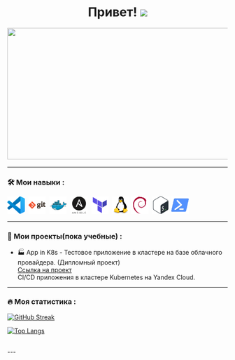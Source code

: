 <div id="header" align="center">
  <h1>
    Привет!
    <img src="https://media.giphy.com/media/hvRJCLFzcasrR4ia7z/giphy.gif" width="30px"/>
  </h1>
</div>
<div align="center">
  <img src="http://basicoderzz.epizy.com/wp-content/uploads/2023/05/coding.gif" width="600" height="300"/>  
</div>

---

### :hammer_and_wrench: Мои навыки :
<div>
  <img src="https://github.com/devicons/devicon/blob/master/icons/vscode/vscode-original.svg" title="VScode" alt="VScode"     width="40" height="40"/>&nbsp;
  <img src="https://github.com/devicons/devicon/blob/master/icons/git/git-original-wordmark.svg" title="Git" **alt="Git" width="40" height="40"/>&nbsp;
  <img src="https://github.com/devicons/devicon/blob/master/icons/docker/docker-original.svg" title="Docker" alt="Docker" width="40" height="40"/>&nbsp;
  <img src="https://github.com/devicons/devicon/blob/master/icons/ansible/ansible-plain-wordmark.svg"  title="Ansible" alt="Ansible" width="40" height="40"/>&nbsp;
  <img src="https://github.com/devicons/devicon/blob/master/icons/terraform/terraform-original.svg" title="Terraform" alt="Terraform" width="40" height="40"/>&nbsp;
  <img src="https://github.com/devicons/devicon/blob/master/icons/linux/linux-original.svg" title="Linux" alt="Linux" width="40" height="40"/>
  <img src="https://github.com/devicons/devicon/blob/master/icons/debian/debian-plain.svg" title="Debian" alt="Debian" width="40" height="40"/>&nbsp;
  <img src="https://github.com/devicons/devicon/blob/master/icons/bash/bash-original.svg" title="Bash" alt="Bash" width="40" height="40"/>
  <img src="https://github.com/devicons/devicon/blob/master/icons/powershell/powershell-original.svg" title="Powershell" alt="Powershell" width="40" height="40"/>&nbsp;
</div>

---

### 📂 Мои проекты(пока учебные) :
- :factory: App in K8s - Тестовое приложение в кластере на базе облачного провайдера. (Дипломный проект) <br>
[Cсылка на проект](https://github.com/bosone87/diplom-parctise) <br>
CI/CD приложения в кластере Kubernetes на Yandex Cloud.

---

### :fire: Моя статистика :
[![GitHub Streak](http://github-readme-streak-stats.herokuapp.com?user=bosone87&theme=dark&background=000000)](https://git.io/streak-stats)

[![Top Langs](https://github-readme-stats.vercel.app/api/top-langs/?username=bosone87&layout=compact&theme=vision-friendly-dark)](https://github.com/anuraghazra/github-readme-stats)

<div align="center">
<img src="https://komarev.com/ghpvc/?username=bosone87&style=flat-square&color=blue" alt=""/>
</div>
---